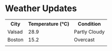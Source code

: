 # Weather Updates

<!-- WEATHER-UPDATE-START -->
<table><tr><th>City</th><th>Temperature (°C)</th><th>Condition</th></tr><tr><td>Valsad</td><td>28.9</td><td>Partly Cloudy</td></tr><tr><td>Boston</td><td>15.2</td><td>Overcast</td></tr><tr><td></td><td></td><td></td></tr></table>
<!-- WEATHER-UPDATE-END -->
